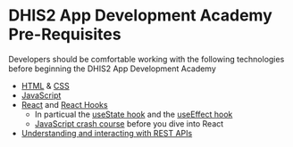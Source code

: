# DHIS2 App Development Academy Pre-Requisites

Developers should be comfortable working with the following technologies before beginning the DHIS2 App Development Academy

- [HTML](https://www.freecodecamp.org/learn/responsive-web-design/basic-html-and-html5/) & [CSS](https://www.freecodecamp.org/learn/responsive-web-design/basic-css/)
- [JavaScript](https://www.freecodecamp.org/learn/javascript-algorithms-and-data-structures/basic-javascript/)
- [React](https://reactjs.org/tutorial/tutorial.html) and [React Hooks](https://reactjs.org/docs/hooks-intro.html)
  - In particual the [useState hook](https://dmitripavlutin.com/react-usestate-hook-guide/) and the [useEffect hook](https://overreacted.io/a-complete-guide-to-useeffect/)
  - [JavaScript crash course](https://dev.to/nsebhastian/javascript-basics-before-you-learn-react-38en) before you dive into React
- [Understanding and interacting with REST APIs](https://www.smashingmagazine.com/2018/01/understanding-using-rest-api/)
